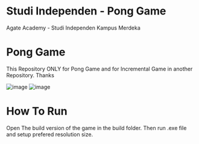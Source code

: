 # Studi Independen - Pong Game
Agate Academy - Studi Independen Kampus Merdeka

# Pong Game
This Repository ONLY for Pong Game and for Incremental Game in another Repository. Thanks

![image](https://user-images.githubusercontent.com/45990233/133644384-70a89c43-ef30-404e-918f-b6c26687ee45.png)
![image](https://user-images.githubusercontent.com/45990233/133644430-16baee04-07eb-4bb7-8a65-2ad101dce76c.png)


# How To Run
Open The build version of the game in the build folder. Then run .exe file and setup prefered resolution size.



